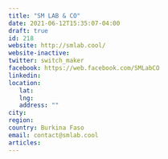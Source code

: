 ```yaml
---
title: "SM LAB & CO"
date: 2021-06-12T15:35:07-04:00
draft: true
id: 218
website: http://smlab.cool/
website-inactive: 
twitter: switch_maker
facebook: https://web.facebook.com/SMLabCO
linkedin: 
location: 
   lat: 
   lng: 
   address: ""
city: 
region: 
country: Burkina Faso
email: contact@smlab.cool
articles:
---
```


